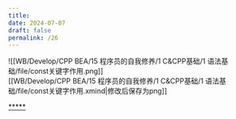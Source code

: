 ```yaml
---
title: 
date: 2024-07-07
draft: false
permalink: /26
---
```

![[WB/Develop/CPP BEA/15 程序员的自我修养/1 C&CPP基础/1 语法基础/file/const关键字作用.png]]   
[[WB/Develop/CPP BEA/15 程序员的自我修养/1 C&CPP基础/1 语法基础/file/const关键字作用.xmind|修改后保存为png]]  



[*****](WB/Develop/CPP%20BEA/15%20程序员的自我修养/1%20C&CPP基础/1%20语法基础/1%20语法基础.md)
